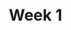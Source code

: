 ---
    title: Week 1
    weekNumber: 1
    days:
      - date: 2021-9-28
        events:
          "**2**{: .label .label-gray } Mean Absolute Error":
            "**2**{: .label .label-ghost } [slides](#) • reading: [Ch. 1, Pages 5-8](resources/notes/notes_chapter_1.pdf#page=5)"
      - date: 2021-09-29
        events:
          "**Discussion 1**{: .label .label-disc} Mathematical Foundations (due TBD)":
      - date: 2021-9-30
        events:
          "**3**{: .label .label-gray } Mean Squared Error, Spread, The Modeling Process":
            "**3**{: .label .label-ghost } [slides](#) • reading: [Ch. 1, Pages 8-12](resources/notes/notes_chapter_1.pdf#page=8)"
      - date: 2021-10-01
        events:
          "**Homework 1**{: .label .label-hw } MAE and MSE (due 10/7)":
          "**Survey 1**{: .label .label-survey } Survey 1 (due 10/7)":
---